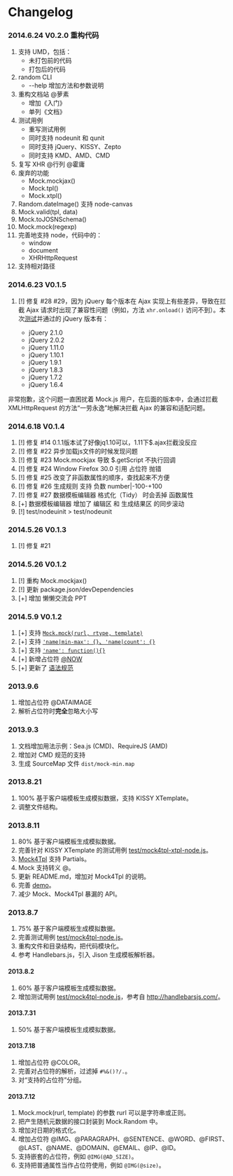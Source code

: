 # Changelog

### 2014.6.24 V0.2.0 重构代码

1. 支持 UMD，包括：
    * 未打包前的代码
    * 打包后的代码
2. random CLI
    * --help 增加方法和参数说明
3. 重构文档站 @萝素
    * 增加《入门》
    * 单列《文档》
4. 测试用例
    * 重写测试用例
    * 同时支持 nodeunit 和 qunit
    * 同时支持 jQuery、KISSY、Zepto
    * 同时支持 KMD、AMD、CMD
5. 复写 XHR @行列 @霍庸
6. 废弃的功能
    * Mock.mockjax()
    * Mock.tpl()
    * Mock.xtpl()
7. Random.dateImage() 支持 node-canvas
8. Mock.valid(tpl, data)
9. Mock.toJOSNSchema()
10. Mock.mock(regexp) 
11. 完善地支持 node，代码中的：
    * window
    * document
    * XHRHttpRequest
12. 支持相对路径

### 2014.6.23 V0.1.5

1. [!] 修复 #28 #29，因为 jQuery 每个版本在 Ajax 实现上有些差异，导致在拦截 Ajax 请求时出现了兼容性问题（例如，方法 `xhr.onload()` 访问不到）。本次[测试](http://jsfiddle.net/8y8Fz/)并通过的 jQuery 版本有：

    * jQuery 2.1.0
    * jQuery 2.0.2
    * jQuery 1.11.0
    * jQuery 1.10.1
    * jQuery 1.9.1
    * jQuery 1.8.3
    * jQuery 1.7.2
    * jQuery 1.6.4

非常抱歉，这个问题一直困扰着 Mock.js 用户，在后面的版本中，会通过拦截 XMLHttpRequest 的方法“一劳永逸”地解决拦截 Ajax 的兼容和适配问题。

### 2014.6.18 V0.1.4

1. [!] 修复 #14 0.1.1版本试了好像jq1.10可以，1.11下$.ajax拦截没反应
2. [!] 修复 #22 异步加载js文件的时候发现问题
3. [!] 修复 #23 Mock.mockjax 导致 $.getScript 不执行回调
4. [!] 修复 #24 Window Firefox 30.0 引用 占位符 抛错
5. [!] 修复 #25 改变了非函数属性的顺序，查找起来不方便
6. [!] 修复 #26 生成规则 支持 负数 number|-100-+100
7. [!] 修复 #27 数据模板编辑器 格式化（Tidy） 时会丢掉 函数属性
8. [+] 数据模板编辑器 增加了 编辑区 和 生成结果区 的同步滚动
9. [!] test/nodeuinit > test/nodeunit

### 2014.5.26 V0.1.3

1. [!] 修复 #21

### 2014.5.26 V0.1.2

1. [!] 重构 Mock.mockjax()
2. [!] 更新 package.json/devDependencies
3. [+] 增加 懒懒交流会 PPT

### 2014.5.9 V0.1.2
1. [+] 支持 [`Mock.mock(rurl, rtype, template)`](http://mockjs.com/#mock)
2. [+] 支持 [`'name|min-max': {}`、`'name|count': {}`](http://mockjs.com/#语法规范)
3. [+] 支持 [`'name': function(){}`](http://mockjs.com/#语法规范)
4. [+] 新增占位符 [@NOW](http://mockjs.com/#now)
5. [+] 更新了 [语法规范](http://mockjs.com/#语法规范)

### 2013.9.6
1. 增加占位符 @DATAIMAGE
2. 解析占位符时**完全**忽略大小写

### 2013.9.3
1. 文档增加用法示例：Sea.js (CMD)、RequireJS (AMD)
2. 增加对 CMD 规范的支持
3. 生成 SourceMap 文件 `dist/mock-min.map`

### 2013.8.21
1. 100% 基于客户端模板生成模拟数据，支持 KISSY XTemplate。
1. 调整文件结构。

### 2013.8.11
1. 80% 基于客户端模板生成模拟数据。
1. 完善针对 KISSY XTemplate 的测试用例 [test/mock4tpl-xtpl-node.js](test/mock4tpl-xtpl-node.js)。
1. [Mock4Tpl](src/tpl/mock4tpl.js) 支持 Partials。
1. Mock 支持转义 @。
1. 更新 README.md，增加对 Mock4Tpl 的说明。
1. 完善 [demo](demo/)。
1. 减少 Mock、Mock4Tpl 暴漏的 API。

### 2013.8.7
1. 75% 基于客户端模板生成模拟数据。
1. 完善测试用例 [test/mock4tpl-node.js](test/mock4tpl-node.js)。
1. 重构文件和目录结构，把代码模块化。
1. 参考 Handlebars.js，引入 Jison 生成模板解析器。

#### 2013.8.2
1. 60% 基于客户端模板生成模拟数据。
1. 增加测试用例 [test/mock4tpl-node.js](test/mock4tpl-node.js)，参考自 <http://handlebarsjs.com/>。

#### 2013.7.31
1. 50% 基于客户端模板生成模拟数据。

#### 2013.7.18
1. 增加占位符 @COLOR。
1. 完善对占位符的解析，过滤掉 `#%&()?/.`。
1. 对“支持的占位符”分组。

#### 2013.7.12
1. Mock.mock(rurl, template) 的参数 rurl 可以是字符串或正则。
1. 把产生随机元数据的接口封装到 Mock.Random 中。
1. 增加对日期的格式化。
1. 增加占位符 @IMG、@PARAGRAPH、@SENTENCE、@WORD、@FIRST、@LAST、@NAME、@DOMAIN、@EMAIL、@IP、@ID。
1. 支持嵌套的占位符，例如 `@IMG(@AD_SIZE)`。
1. 支持把普通属性当作占位符使用，例如 `@IMG(@size)`。